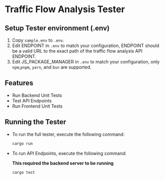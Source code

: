 # Traffic Flow Analysis Tester

## Setup Tester environment (.env)
1. Copy `sample.env` to `.env`.
2. Edit ENDPOINT in `.env` to match your configuration, ENDPOINT should be a valid URL to the exact path of the traffic flow analysis API ENDPOINT. 
3. Edit JS_PACKAGE_MANAGER in `.env` to match your configuration, only `npm`,`pnpm`, `yarn`, and `bun` are supported.

## Features

- Run Backend Unit Tests
- Test API Endpoints
- Run Frontend Unit Tests

## Running the Tester

* To run the full tester, execute the following command:

  ```sh
  cargo run
  ```

* To run API Endpoints, execute the following command:

  **This required the backend server to be running**

  ```sh
  cargo test
  ```
